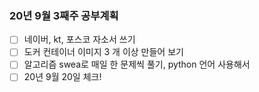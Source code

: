 ### 20년 9월 3째주 공부계획

- [ ] 네이버, kt, 포스코 자소서 쓰기
- [ ] 도커 컨테이너 이미지 3 개 이상 만들어 보기
- [ ] 알고리즘 swea로 매일 한 문제씩 풀기, python 언어 사용해서
- [ ] 20년 9월 20일 체크!
